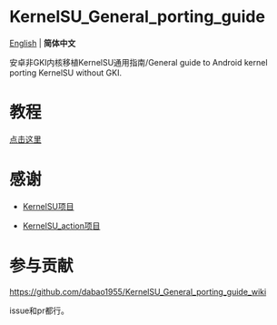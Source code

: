 # KernelSU_General_porting_guide
 [English](README.md) | **简体中文**

安卓非GKI内核移植KernelSU通用指南/General guide to Android kernel porting KernelSU without GKI.
# 教程
[点击这里](https://github.com/dabao1955/KernelSU_General_porting_guide/wiki)
# 感谢
- [KernelSU项目](https://github.com/tiann/KernelSU)

- [KernelSU_action项目](https://github.com/xiaoleGun/KernelSU_Action)
# 参与贡献
https://github.com/dabao1955/KernelSU_General_porting_guide_wiki

issue和pr都行。


